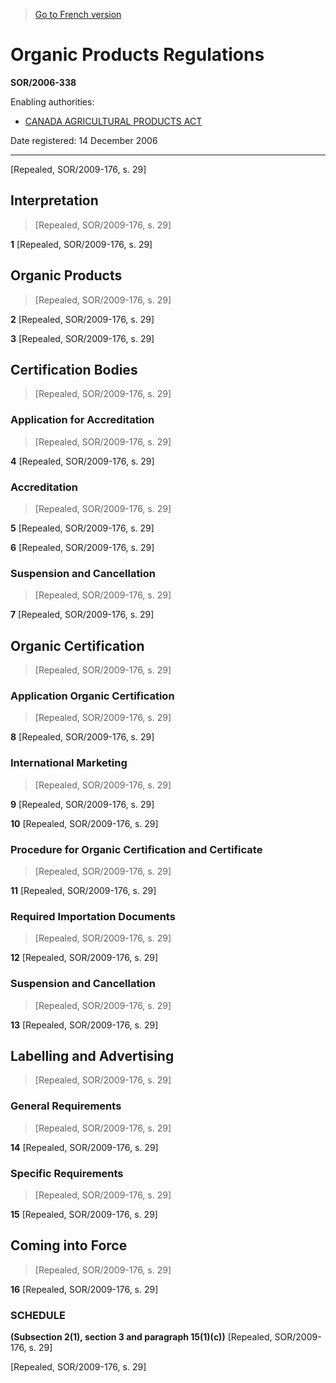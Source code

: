 > [Go to French version](/fr/Règlements/Décrets,%20ordonnances%20et%20règlements%20statutaires/2006/338.md)

# Organic Products Regulations

**SOR/2006-338**

Enabling authorities: 
- [CANADA AGRICULTURAL PRODUCTS ACT](/en/Acts/Statutes%20of%20Canada/1985/c.%2020%20(4th%20Supp.).md)

Date registered: 14 December 2006

----------


[Repealed, SOR/2009-176, s. 29]



## Interpretation
> [Repealed, SOR/2009-176, s. 29]



**1** [Repealed, SOR/2009-176, s. 29]




## Organic Products
> [Repealed, SOR/2009-176, s. 29]



**2** [Repealed, SOR/2009-176, s. 29]



**3** [Repealed, SOR/2009-176, s. 29]




## Certification Bodies
> [Repealed, SOR/2009-176, s. 29]




### Application for Accreditation
> [Repealed, SOR/2009-176, s. 29]



**4** [Repealed, SOR/2009-176, s. 29]




### Accreditation
> [Repealed, SOR/2009-176, s. 29]



**5** [Repealed, SOR/2009-176, s. 29]



**6** [Repealed, SOR/2009-176, s. 29]




### Suspension and Cancellation
> [Repealed, SOR/2009-176, s. 29]



**7** [Repealed, SOR/2009-176, s. 29]




## Organic Certification
> [Repealed, SOR/2009-176, s. 29]




### Application Organic Certification
> [Repealed, SOR/2009-176, s. 29]



**8** [Repealed, SOR/2009-176, s. 29]




### International Marketing
> [Repealed, SOR/2009-176, s. 29]



**9** [Repealed, SOR/2009-176, s. 29]



**10** [Repealed, SOR/2009-176, s. 29]




### Procedure for Organic Certification and Certificate
> [Repealed, SOR/2009-176, s. 29]



**11** [Repealed, SOR/2009-176, s. 29]




### Required Importation Documents
> [Repealed, SOR/2009-176, s. 29]



**12** [Repealed, SOR/2009-176, s. 29]




### Suspension and Cancellation
> [Repealed, SOR/2009-176, s. 29]



**13** [Repealed, SOR/2009-176, s. 29]




## Labelling and Advertising
> [Repealed, SOR/2009-176, s. 29]




### General Requirements
> [Repealed, SOR/2009-176, s. 29]



**14** [Repealed, SOR/2009-176, s. 29]




### Specific Requirements
> [Repealed, SOR/2009-176, s. 29]



**15** [Repealed, SOR/2009-176, s. 29]




## Coming into Force
> [Repealed, SOR/2009-176, s. 29]



**16** [Repealed, SOR/2009-176, s. 29]




### **SCHEDULE** 
**(Subsection 2(1), section 3 and paragraph 15(1)(c))**
[Repealed, SOR/2009-176, s. 29]


[Repealed, SOR/2009-176, s. 29]


